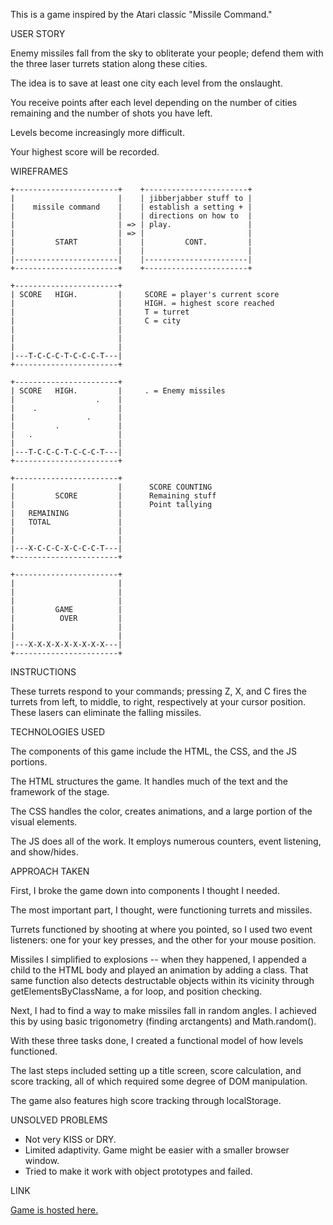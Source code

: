 This is a game inspired by the Atari classic "Missile Command."

USER STORY

Enemy missiles fall from the sky to obliterate your people; defend them with the three laser turrets station along these cities.

The idea is to save at least one city each level from the onslaught.

You receive points after each level depending on the number of cities remaining and the number of shots you have left.

Levels become increasingly more difficult.

Your highest score will be recorded.

WIREFRAMES

```
+-----------------------+    +-----------------------+
|                       |    | jibberjabber stuff to |
|    missile command    |    | establish a setting + |
|                       |    | directions on how to  |
|                       | => | play.                 |
|                       | => |                       |
|         START         |    |         CONT.         |
|                       |    |                       |
|-----------------------|    |-----------------------|
+-----------------------+    +-----------------------+
                          
+-----------------------+
| SCORE   HIGH.         |     SCORE = player's current score
|                       |     HIGH. = highest score reached
|                       |     T = turret
|                       |     C = city
|                       |
|                       |
|                       |
|---T-C-C-C-T-C-C-C-T---|
+-----------------------+

+-----------------------+
| SCORE   HIGH.         |     . = Enemy missiles
|                  .    |
|    .                  |
|                .      |
|         .             |
|   .                   |
|                       |
|---T-C-C-C-T-C-C-C-T---|
+-----------------------+

+-----------------------+
|                       |      SCORE COUNTING 
|         SCORE         |      Remaining stuff
|                       |      Point tallying
|   REMAINING           |
|   TOTAL               |
|                       |
|                       |
|---X-C-C-C-X-C-C-C-T---|
+-----------------------+

+-----------------------+
|                       |
|                       |
|                       |
|         GAME          |
|          OVER         |
|                       |
|                       |
|---X-X-X-X-X-X-X-X-X---|
+-----------------------+
```

INSTRUCTIONS

These turrets respond to your commands; pressing Z, X, and C fires the turrets from left, to middle, to right, respectively at your cursor position. These lasers can eliminate the falling missiles.

TECHNOLOGIES USED

The components of this game include the HTML, the CSS, and the JS portions.

The HTML structures the game. It handles much of the text and the framework of the stage.

The CSS handles the color, creates animations, and a large portion of the visual elements.

The JS does all of the work. It employs numerous counters, event listening, and show/hides. 

APPROACH TAKEN

First, I broke the game down into components I thought I needed. 

The most important part, I thought, were functioning turrets and missiles.

Turrets functioned by shooting at where you pointed, so I used two event listeners: one for your key presses, and the other for your mouse position.

Missiles I simplified to explosions -- when they happened, I appended a child to the HTML body and played an animation by adding a class. That same function also detects destructable objects within its vicinity through getElementsByClassName, a for loop, and position checking.

Next, I had to find a way to make missiles fall in random angles. I achieved this by using basic trigonometry (finding arctangents) and Math.random().

With these three tasks done, I created a functional model of how levels functioned.

The last steps included setting up a title screen, score calculation, and score tracking, all of which required some degree of DOM manipulation.

The game also features high score tracking through localStorage.

UNSOLVED PROBLEMS

- Not very KISS or DRY.
- Limited adaptivity. Game might be easier with a smaller browser window.
- Tried to make it work with object prototypes and failed.

LINK

[Game is hosted here.](danny-eng-wdi-missile-command.bitballoon.com)

